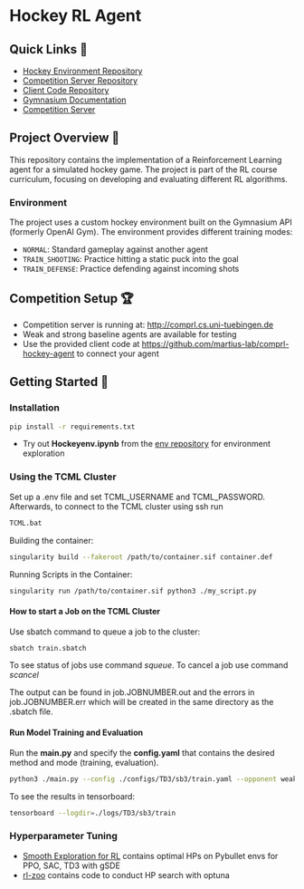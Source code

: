 # Hockey RL Agent

## Quick Links 🔗
- [Hockey Environment Repository](https://github.com/martius-lab/laser-hockey-env)
- [Competition Server Repository](https://github.com/martius-lab/comprl/)
- [Client Code Repository](https://github.com/martius-lab/comprl-hockey-agent)
- [Gymnasium Documentation](https://gymnasium.farama.org/)
- [Competition Server](http://comprl.cs.uni-tuebingen.de)


## Project Overview 🎯
This repository contains the implementation of a Reinforcement Learning agent for a simulated hockey game. The project is part of the RL course curriculum, focusing on developing and evaluating different RL algorithms.

### Environment
The project uses a custom hockey environment built on the Gymnasium API (formerly OpenAI Gym). The environment provides different training modes:
- `NORMAL`: Standard gameplay against another agent
- `TRAIN_SHOOTING`: Practice hitting a static puck into the goal
- `TRAIN_DEFENSE`: Practice defending against incoming shots

## Competition Setup 🏆

- Competition server is running at: http://comprl.cs.uni-tuebingen.de
- Weak and strong baseline agents are available for testing
- Use the provided client code at https://github.com/martius-lab/comprl-hockey-agent to connect your agent

## Getting Started 🚀

### Installation
```bash
pip install -r requirements.txt
```

- Try out **Hockeyenv.ipynb**  from the [env repository](https://github.com/martius-lab/hockey-env) for environment exploration

### Using the TCML Cluster

Set up a .env file and set TCML_USERNAME and TCML_PASSWORD. Afterwards, to connect to the TCML cluster using ssh run 

```bash
TCML.bat
```

Building the container:

```bash
singularity build --fakeroot /path/to/container.sif container.def
```

Running Scripts in the Container:

```bash
singularity run /path/to/container.sif python3 ./my_script.py
```

#### How to start a Job on the TCML Cluster

Use sbatch command to queue a job to the cluster:

```bash
sbatch train.sbatch
```

To see status of jobs use command *squeue*. To cancel a job use command *scancel <jobid>*

The output can be found in job.JOBNUMBER.out and the errors in job.JOBNUMBER.err which will be created in the same directory as the .sbatch file.


#### Run Model Training and Evaluation

Run the **main.py** and specify the **config.yaml** that contains the desired method and mode (training, evaluation).

```bash
python3 ./main.py --config ./configs/TD3/sb3/train.yaml --opponent weak
```

To see the results in tensorboard:

```bash
tensorboard --logdir=./logs/TD3/sb3/train
```

### Hyperparameter Tuning
- [Smooth Exploration for RL](https://arxiv.org/pdf/2005.05719) contains optimal HPs on Pybullet envs for PPO, SAC, TD3 with gSDE
- [rl-zoo](https://github.com/DLR-RM/rl-baselines3-zoo/blob/master/rl_zoo3/hyperparams_opt.py) contains code to conduct HP search with optuna